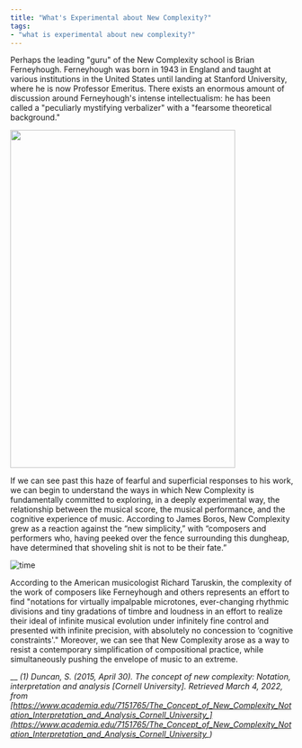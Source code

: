 ```yaml
---
title: "What's Experimental about New Complexity?"
tags:
- "what is experimental about new complexity?"
---
```


Perhaps the leading "guru" of the New Complexity school is Brian Ferneyhough. Ferneyhough was born in 1943 in England and taught at various institutions in the United States until landing at Stanford University, where he is now Professor Emeritus. There exists an enormous amount of discussion around Ferneyhough's intense intellectualism: he has been called a "peculiarly mystifying verbalizer" with a "fearsome theoretical background." 

<img src="https://sepulchralsimian.github.io/quartz/notes/images/ferneyhough.jpeg" height="600" width="400" >

If we can see past this haze of fearful and superficial responses to his work, we can begin to understand the ways in which New Complexity is fundamentally committed to exploring, in a deeply experimental way, the relationship between the musical score, the musical performance, and the cognitive experience of music. According to James Boros, New Complexity grew as a reaction against the “new simplicity,” with “composers and performers who, having peeked over the fence surrounding this dungheap, have determined that shoveling shit is not to be their fate.”

![time](https://sepulchralsimian.github.io/quartz/notes/images/time.jpeg)

According to the American musicologist Richard Taruskin, the complexity of the work of composers like Ferneyhough and others represents an effort to find "notations for virtually impalpable microtones, ever-changing rhythmic divisions and tiny gradations of timbre and loudness in an effort to realize their ideal of infinite musical evolution under infinitely fine control and presented with infinite precision, with absolutely no concession to ‘cognitive constraints'." Moreover, we can see that New Complexity arose as a way to resist a contemporary simplification of compositional practice, while simultaneously pushing the envelope of music to an extreme. 

__
*(1) Duncan, S. (2015, April 30). The concept of new complexity: Notation, interpretation and analysis [Cornell University]. Retrieved March 4, 2022, from [https://www.academia.edu/7151765/The_Concept_of_New_Complexity_Notation_Interpretation_and_Analysis_Cornell_University_](https://www.academia.edu/7151765/The_Concept_of_New_Complexity_Notation_Interpretation_and_Analysis_Cornell_University_)*